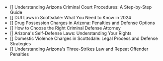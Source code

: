 - [] Understanding Arizona Criminal Court Procedures: A Step-by-Step Guide
- [] DUI Laws in Scottsdale: What You Need to Know in 2024
- [] Drug Possession Charges in Arizona: Penalties and Defense Options
- [] How to Choose the Right Criminal Defense Attorney
- [] Arizona's Self-Defense Laws: Understanding Your Rights
- [] Domestic Violence Charges in Scottsdale: Legal Process and Defense Strategies
- [] Understanding Arizona's Three-Strikes Law and Repeat Offender Penalties
